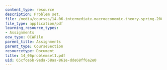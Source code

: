 ```yaml
---
content_type: resource
description: Problem set.
file: /media/courses/14-06-intermediate-macroeconomic-theory-spring-2004/65cfce6b9eda58aa861edde68ff6a2e0_14_06problemset1.pdf
file_type: application/pdf
learning_resource_types:
- Assignments
ocw_type: OCWFile
parent_title: Assignments
parent_type: CourseSection
resourcetype: Document
title: 14_06problemset1.pdf
uid: 65cfce6b-9eda-58aa-861e-dde68ff6a2e0
---
```

